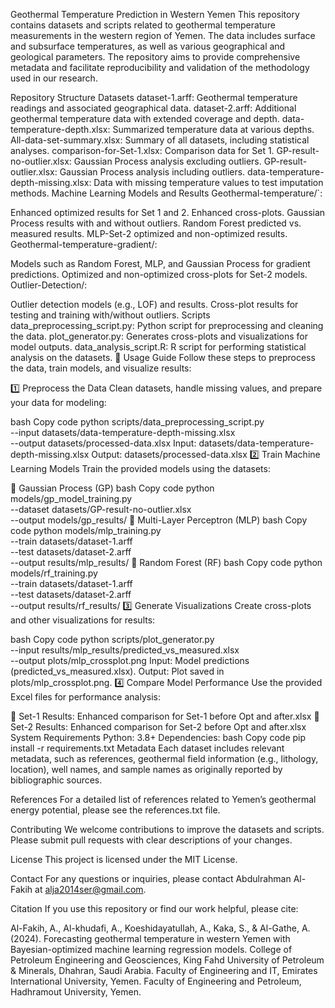 Geothermal Temperature Prediction in Western Yemen
This repository contains datasets and scripts related to geothermal temperature measurements in the western region of Yemen. The data includes surface and subsurface temperatures, as well as various geographical and geological parameters. The repository aims to provide comprehensive metadata and facilitate reproducibility and validation of the methodology used in our research.

Repository Structure
Datasets
dataset-1.arff: Geothermal temperature readings and associated geographical data.
dataset-2.arff: Additional geothermal temperature data with extended coverage and depth.
data-temperature-depth.xlsx: Summarized temperature data at various depths.
All-data-set-summary.xlsx: Summary of all datasets, including statistical analyses.
comparison-for-Set-1.xlsx: Comparison data for Set 1.
GP-result-no-outlier.xlsx: Gaussian Process analysis excluding outliers.
GP-result-outlier.xlsx: Gaussian Process analysis including outliers.
data-temperature-depth-missing.xlsx: Data with missing temperature values to test imputation methods.
Machine Learning Models and Results
Geothermal-temperature/`:

Enhanced optimized results for Set 1 and 2.
Enhanced cross-plots.
Gaussian Process results with and without outliers.
Random Forest predicted vs. measured results.
MLP-Set-2 optimized and non-optimized results.
Geothermal-temperature-gradient/:

Models such as Random Forest, MLP, and Gaussian Process for gradient predictions.
Optimized and non-optimized cross-plots for Set-2 models.
Outlier-Detection/:

Outlier detection models (e.g., LOF) and results.
Cross-plot results for testing and training with/without outliers.
Scripts
data_preprocessing_script.py: Python script for preprocessing and cleaning the data.
plot_generator.py: Generates cross-plots and visualizations for model outputs.
data_analysis_script.R: R script for performing statistical analysis on the datasets.
🚀 Usage Guide
Follow these steps to preprocess the data, train models, and visualize results:

1️⃣ Preprocess the Data
Clean datasets, handle missing values, and prepare your data for modeling:

bash
Copy code
python scripts/data_preprocessing_script.py \
  --input datasets/data-temperature-depth-missing.xlsx \
  --output datasets/processed-data.xlsx
Input: datasets/data-temperature-depth-missing.xlsx
Output: datasets/processed-data.xlsx
2️⃣ Train Machine Learning Models
Train the provided models using the datasets:

🔹 Gaussian Process (GP)
bash
Copy code
python models/gp_model_training.py \
  --dataset datasets/GP-result-no-outlier.xlsx \
  --output models/gp_results/
🔹 Multi-Layer Perceptron (MLP)
bash
Copy code
python models/mlp_training.py \
  --train datasets/dataset-1.arff \
  --test datasets/dataset-2.arff \
  --output results/mlp_results/
🔹 Random Forest (RF)
bash
Copy code
python models/rf_training.py \
  --train datasets/dataset-1.arff \
  --test datasets/dataset-2.arff \
  --output results/rf_results/
3️⃣ Generate Visualizations
Create cross-plots and other visualizations for results:

bash
Copy code
python scripts/plot_generator.py \
  --input results/mlp_results/predicted_vs_measured.xlsx \
  --output plots/mlp_crossplot.png
Input: Model predictions (predicted_vs_measured.xlsx).
Output: Plot saved in plots/mlp_crossplot.png.
4️⃣ Compare Model Performance
Use the provided Excel files for performance analysis:

📂 Set-1 Results: Enhanced comparison for Set-1 before Opt and after.xlsx
📂 Set-2 Results: Enhanced comparison for Set-2 before Opt and after.xlsx
System Requirements
Python: 3.8+
Dependencies:
bash
Copy code
pip install -r requirements.txt
Metadata
Each dataset includes relevant metadata, such as references, geothermal field information (e.g., lithology, location), well names, and sample names as originally reported by bibliographic sources.

References
For a detailed list of references related to Yemen’s geothermal energy potential, please see the references.txt file.

Contributing
We welcome contributions to improve the datasets and scripts. Please submit pull requests with clear descriptions of your changes.

License
This project is licensed under the MIT License.

Contact
For any questions or inquiries, please contact Abdulrahman Al-Fakih at alja2014ser@gmail.com.

Citation
If you use this repository or find our work helpful, please cite:

Al-Fakih, A., Al-khudafi, A., Koeshidayatullah, A., Kaka, S., & Al-Gathe, A. (2024). Forecasting geothermal temperature in western Yemen with Bayesian-optimized machine learning regression models.
College of Petroleum Engineering and Geosciences, King Fahd University of Petroleum & Minerals, Dhahran, Saudi Arabia.
Faculty of Engineering and IT, Emirates International University, Yemen.
Faculty of Engineering and Petroleum, Hadhramout University, Yemen.

